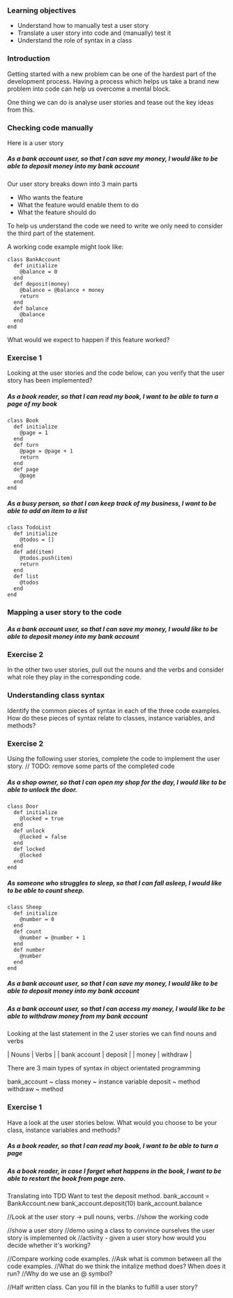 ### Learning objectives
 - Understand how to manually test a user story
 - Translate a user story into code and (manually) test it
 - Understand the role of syntax in a class

### Introduction

Getting started with a new problem can be one of the hardest
part of the development process. Having a process which helps us take a brand new problem into code can help us overcome a mental block.

One thing we can do is analyse user stories and tease out the key ideas from this.

### Checking code manually
Here is a user story
##### As a bank account user, so that I can save my money, I would like to be able to deposit money into my bank account

Our user story breaks down into 3 main parts
- Who wants the feature
- What the feature would enable them to do
- What the feature should do

To help us understand the code we need to write we only need to consider the third part of the statement.

A working code example might look like:
```
class BankAccount
  def initialize
    @balance = 0
  end
  def deposit(money)
    @balance = @balance + money
    return
  end
  def balance
    @balance
  end
end
```

What would we expect to happen if this feature worked?

### Exercise 1

Looking at the user stories and the code below, can you verify that the user story has been implemented?

##### As a book reader, so that I can read my book, I want to be able to turn a page of my book
```
class Book
  def initialize
    @page = 1
  end
  def turn
    @page = @page + 1
    return
  end
  def page
    @page
  end
end
```

##### As a busy person, so that I can keep track of my business, I want to be able to add an item to a list
```
class TodoList
  def initialize
    @todos = []
  end
  def add(item)
    @todos.push(item)
    return
  end
  def list
    @todos
  end
end
```

### Mapping a user story to the code
##### As a bank account user, so that I can save my money, I would like to be able to deposit money into my bank account

### Exercise 2
In the other two user stories, pull out the nouns and the verbs and consider what role they play in the corresponding code.


### Understanding class syntax
Identify the common pieces of syntax in each of the three code examples. How do these pieces of syntax relate to classes, instance variables, and methods?

### Exercise 2
Using the following user stories, complete the code to implement the user story.
// TODO: remove some parts of the completed code
##### As a shop owner, so that I can open my shop for the day, I would like to be able to unlock the door.
```
class Door
  def initialize
    @locked = true
  end
  def unlock
    @locked = false
  end
  def locked
    @locked
  end
end
```

##### As someone who struggles to sleep, so that I can fall asleep, I would like to be able to count sheep.
```
class Sheep
  def initialize
    @number = 0
  end
  def count
    @number = @number + 1
  end
  def number
    @number
  end
end
```












##### As a bank account user, so that I can save my money, I would like to be able to deposit money into my bank account

##### As a bank account user, so that I can access my money, I would like to be able to withdraw money from my bank account




Looking at the last statement in the 2 user stories we can find nouns and verbs

| Nouns             | Verbs       |
| bank account      |  deposit    |
| money             |  withdraw   |

There are 3 main types of syntax in object orientated programming

bank_account ~ class
money        ~ instance variable
deposit      ~ method
withdraw     ~ method

### Exercise 1

Have a look at the user stories below. What would you choose to be your class, instance variables and methods?

##### As a book reader, so that I can read my book, I want to be able to turn a page

##### As a book reader, in case I forget what happens in the book, I want to be able to restart the book from page zero.

Translating into TDD
Want to test the deposit method.
bank_account = BankAccount.new
bank_account.deposit(10)
bank_account.balance

//Look at the user story -> pull nouns, verbs.
//show the working code

//show a user story
//demo using a class to convince ourselves the user story is implemented ok
//activity - given a user story how would you decide whether it's working?


//Compare working code examples.
//Ask what is common between all the code examples.
//What do we think the initalize method does? When does it run?
//Why do we use an @ symbol?

//Half written class. Can you fill in the blanks to fulfill a user story?
